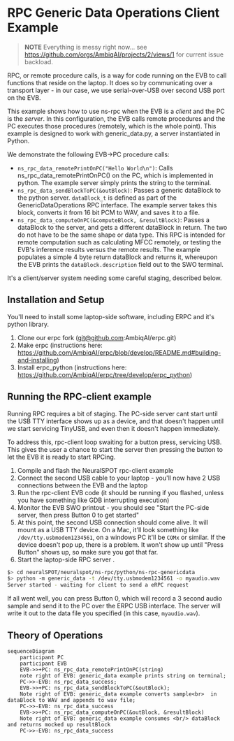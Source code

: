 # RPC Generic Data Operations Client Example
> **NOTE** Everything is messy right now... see https://github.com/orgs/AmbiqAI/projects/2/views/1 for current issue backload.

RPC, or remote procedure calls, is a way for code running on the EVB to call functions that reside on the laptop. It does so by communicating over a transport layer - in our case, we use serial-over-USB over second USB port on the EVB.

This example shows how to use ns-rpc when the EVB is a *client* and the PC is the *server*. In this configuration, the EVB calls remote procedures and the PC executes those procedures (remotely, which is the whole point). This example is designed to work with generic_data.py, a server instantiated in Python.

We demonstrate the following EVB->PC procedure calls:

- `ns_rpc_data_remotePrintOnPC("Hello World\n")`: Calls ns_rpc_data_remotePrintOnPC() on the PC, which is implemented in python. The example server simply prints the string to the terminal.
- `ns_rpc_data_sendBlockToPC(&outBlock)`: Passes a generic dataBlock to the python server. `dataBlock_t` is defined as part of the GenericDataOperations RPC interface. The example server takes this block, converts it from 16 bit PCM to WAV, and saves it to a file.
- `ns_rpc_data_computeOnPC(&computeBlock, &resultBlock)`: Passes a dataBlock to the server, and gets a different dataBlock in return. The two do not have to be the same shape or data type. This RPC is intended for remote computation such as calculating MFCC remotely, or testing the EVB's inference results versus the remote results. The example populates a simple 4 byte return dataBlock and returns it, whereupon the EVB prints the `dataBlock.description` field out to the SWO terminal.

It's a client/server system needing some careful staging, described below.

## Installation and Setup
You'll need to install some laptop-side software, including ERPC and it's python library.
1. Clone our erpc fork (git@github.com:AmbiqAI/erpc.git)
2. Make erpc (instructions here: https://github.com/AmbiqAI/erpc/blob/develop/README.md#building-and-installing)
3. Install erpc_python (instructions here: https://github.com/AmbiqAI/erpc/tree/develop/erpc_python)


## Running the RPC-client example
Running RPC requires a bit of staging. The PC-side server cant start until the USB TTY interface
shows up as a device, and that doesn't happen until we start servicing TinyUSB, and even then it doesn't happen immediately.

To address this, rpc-client loop swaiting for a button press, servicing USB. This gives the user a chance to start the server then
pressing the button to let the EVB it is ready to start RPCing.

1. Compile and flash the NeuralSPOT rpc-client example
2. Connect the second USB cable to your laptop - you'll now have 2 USB connections between the EVB and the laptop
3. Run the rpc-client EVB code (it should be running if you flashed, unless you have something like GDB interrupting execution)
4. Monitor the EVB SWO printout - you should see "Start the PC-side server, then press Button 0 to get started"
5. At this point, the second USB connection should come alive. It will mount as a USB TTY device. On a Mac, it'll look something like `/dev/tty.usbmodem1234561`, on a windows PC it'll be `COMx` or similar. If the device doesn't pop up, there is a problem. It won't show up until "Press Button" shows up, so make sure you got that far.
6. Start the laptop-side RPC server . 
```bash
$> cd neuralSPOT/neuralspot/ns-rpc/python/ns-rpc-genericdata
$> python -m generic_data -t /dev/tty.usbmodem1234561 -o myaudio.wav
Server started - waiting for client to send a eRPC request
```
If all went well, you can press Button 0, which will record a 3 second audio sample and send it to the PC over the ERPC USB interface. The server will write it out to the data file you specified (in this case, `myaudio.wav`).

## Theory of Operations

```mermaid
sequenceDiagram
    participant PC
    participant EVB
    EVB->>+PC: ns_rpc_data_remotePrintOnPC(string)
    note right of EVB: generic_data example prints string on terminal;
    PC->>-EVB: ns_rpc_data_success;
    EVB->>+PC: ns_rpc_data_sendBlockToPC(&outBlock);
    Note right of EVB: generic_data example converts sample<br>  in dataBlock to WAV and appends to wav file;
    PC->>-EVB: ns_rpc_data_success
    EVB->>+PC: ns_rpc_data_computeOnPC(&outBlock, &resultBlock)
    Note right of EVB: generic_data example consumes <br/> dataBlock and returns mocked up resultBlock
    PC->>-EVB: ns_rpc_data_success
```


